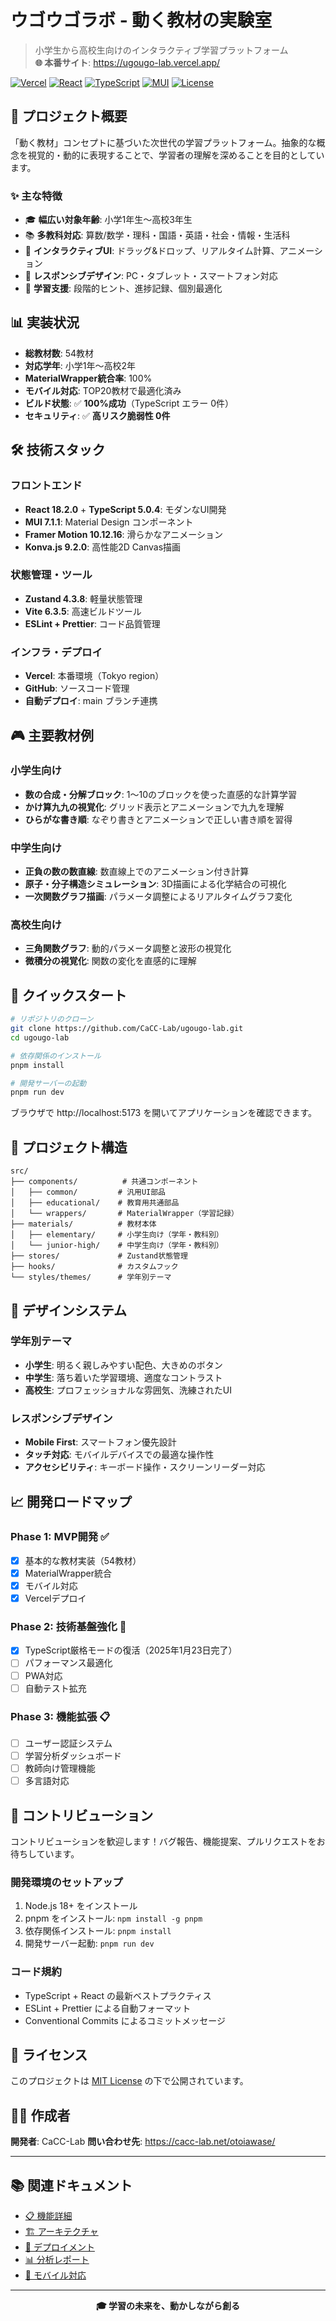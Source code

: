 # ウゴウゴラボ - 動く教材の実験室

> 小学生から高校生向けのインタラクティブ学習プラットフォーム  
> **🌐 本番サイト**: https://ugougo-lab.vercel.app/

[![Vercel](https://img.shields.io/badge/Deployed%20on-Vercel-black)](https://ugougo-lab.vercel.app/)
[![React](https://img.shields.io/badge/React-18.2.0-blue)](https://reactjs.org/)
[![TypeScript](https://img.shields.io/badge/TypeScript-5.0.4-blue)](https://www.typescriptlang.org/)
[![MUI](https://img.shields.io/badge/MUI-7.1.1-007FFF)](https://mui.com/)
[![License](https://img.shields.io/badge/License-MIT-green)](./LICENSE)

## 🎯 プロジェクト概要

「動く教材」コンセプトに基づいた次世代の学習プラットフォーム。抽象的な概念を視覚的・動的に表現することで、学習者の理解を深めることを目的としています。

### ✨ 主な特徴

- 🎓 **幅広い対象年齢**: 小学1年生〜高校3年生
- 📚 **多教科対応**: 算数/数学・理科・国語・英語・社会・情報・生活科
- 🎨 **インタラクティブUI**: ドラッグ&ドロップ、リアルタイム計算、アニメーション
- 📱 **レスポンシブデザイン**: PC・タブレット・スマートフォン対応
- 🧠 **学習支援**: 段階的ヒント、進捗記録、個別最適化

## 📊 実装状況

- **総教材数**: 54教材
- **対応学年**: 小学1年〜高校2年
- **MaterialWrapper統合率**: 100%
- **モバイル対応**: TOP20教材で最適化済み
- **ビルド状態**: ✅ **100%成功**（TypeScript エラー 0件）
- **セキュリティ**: ✅ **高リスク脆弱性 0件**

## 🛠 技術スタック

### フロントエンド
- **React 18.2.0** + **TypeScript 5.0.4**: モダンなUI開発
- **MUI 7.1.1**: Material Design コンポーネント
- **Framer Motion 10.12.16**: 滑らかなアニメーション
- **Konva.js 9.2.0**: 高性能2D Canvas描画

### 状態管理・ツール
- **Zustand 4.3.8**: 軽量状態管理
- **Vite 6.3.5**: 高速ビルドツール
- **ESLint + Prettier**: コード品質管理

### インフラ・デプロイ
- **Vercel**: 本番環境（Tokyo region）
- **GitHub**: ソースコード管理
- **自動デプロイ**: main ブランチ連携

## 🎮 主要教材例

### 小学生向け
- **数の合成・分解ブロック**: 1〜10のブロックを使った直感的な計算学習
- **かけ算九九の視覚化**: グリッド表示とアニメーションで九九を理解
- **ひらがな書き順**: なぞり書きとアニメーションで正しい書き順を習得

### 中学生向け
- **正負の数の数直線**: 数直線上でのアニメーション付き計算
- **原子・分子構造シミュレーション**: 3D描画による化学結合の可視化
- **一次関数グラフ描画**: パラメータ調整によるリアルタイムグラフ変化

### 高校生向け
- **三角関数グラフ**: 動的パラメータ調整と波形の視覚化
- **微積分の視覚化**: 関数の変化を直感的に理解

## 🚀 クイックスタート

```bash
# リポジトリのクローン
git clone https://github.com/CaCC-Lab/ugougo-lab.git
cd ugougo-lab

# 依存関係のインストール
pnpm install

# 開発サーバーの起動
pnpm run dev
```

ブラウザで http://localhost:5173 を開いてアプリケーションを確認できます。

## 📁 プロジェクト構造

```
src/
├── components/          # 共通コンポーネント
│   ├── common/         # 汎用UI部品
│   ├── educational/    # 教育用共通部品
│   └── wrappers/       # MaterialWrapper（学習記録）
├── materials/          # 教材本体
│   ├── elementary/     # 小学生向け（学年・教科別）
│   └── junior-high/    # 中学生向け（学年・教科別）
├── stores/             # Zustand状態管理
├── hooks/              # カスタムフック
└── styles/themes/      # 学年別テーマ
```

## 🎨 デザインシステム

### 学年別テーマ
- **小学生**: 明るく親しみやすい配色、大きめのボタン
- **中学生**: 落ち着いた学習環境、適度なコントラスト
- **高校生**: プロフェッショナルな雰囲気、洗練されたUI

### レスポンシブデザイン
- **Mobile First**: スマートフォン優先設計
- **タッチ対応**: モバイルデバイスでの最適な操作性
- **アクセシビリティ**: キーボード操作・スクリーンリーダー対応

## 📈 開発ロードマップ

### Phase 1: MVP開発 ✅
- [x] 基本的な教材実装（54教材）
- [x] MaterialWrapper統合
- [x] モバイル対応
- [x] Vercelデプロイ

### Phase 2: 技術基盤強化 🚧
- [x] TypeScript厳格モードの復活（2025年1月23日完了）
- [ ] パフォーマンス最適化
- [ ] PWA対応
- [ ] 自動テスト拡充

### Phase 3: 機能拡張 📋
- [ ] ユーザー認証システム
- [ ] 学習分析ダッシュボード
- [ ] 教師向け管理機能
- [ ] 多言語対応

## 🤝 コントリビューション

コントリビューションを歓迎します！バグ報告、機能提案、プルリクエストをお待ちしています。

### 開発環境のセットアップ
1. Node.js 18+ をインストール
2. pnpm をインストール: `npm install -g pnpm`
3. 依存関係インストール: `pnpm install`
4. 開発サーバー起動: `pnpm run dev`

### コード規約
- TypeScript + React の最新ベストプラクティス
- ESLint + Prettier による自動フォーマット
- Conventional Commits によるコミットメッセージ

## 📄 ライセンス

このプロジェクトは [MIT License](./LICENSE) の下で公開されています。

## 👨‍💻 作成者

**開発者**: CaCC-Lab
**問い合わせ先**: https://cacc-lab.net/otoiawase/

---

## 📚 関連ドキュメント

- [📋 機能詳細](./FEATURES.md)
- [🏗 アーキテクチャ](./ARCHITECTURE.md)
- [🚀 デプロイメント](./DEPLOYMENT.md)
- [📊 分析レポート](./MATERIAL_WRAPPER_STATUS.md)
- [📱 モバイル対応](./MOBILE_TEST_CHECKLIST.md)

---

<p align="center">
  <strong>🎓 学習の未来を、動かしながら創る</strong>
</p>